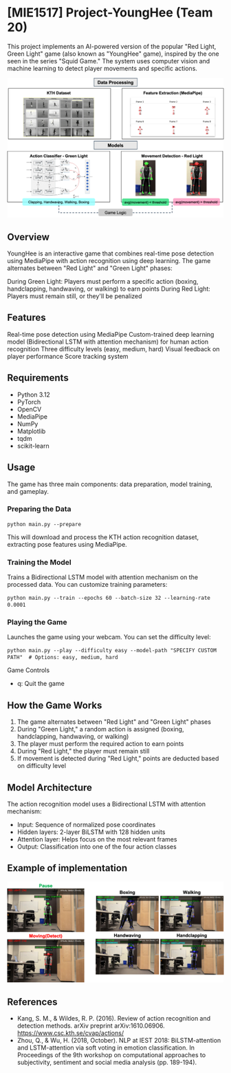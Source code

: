 # [MIE1517] Project-YoungHee (Team 20)

This project implements an AI-powered version of the popular "Red Light, Green Light" game (also known as "YoungHee" game), inspired by the one seen in the series "Squid Game." The system uses computer vision and machine learning to detect player movements and specific actions.

![End-to-end Pipeline](figures/project_description.png)

## Overview
YoungHee is an interactive game that combines real-time pose detection using MediaPipe with action recognition using deep learning. The game alternates between "Red Light" and "Green Light" phases:

During Green Light: Players must perform a specific action (boxing, handclapping, handwaving, or walking) to earn points
During Red Light: Players must remain still, or they'll be penalized

## Features
Real-time pose detection using MediaPipe
Custom-trained deep learning model (Bidirectional LSTM with attention mechanism) for human action recognition
Three difficulty levels (easy, medium, hard)
Visual feedback on player performance
Score tracking system

## Requirements
- Python 3.12
- PyTorch
- OpenCV
- MediaPipe
- NumPy
- Matplotlib
- tqdm
- scikit-learn

## Usage
The game has three main components: data preparation, model training, and gameplay.

### Preparing the Data
```
python main.py --prepare
```
This will download and process the KTH action recognition dataset, extracting pose features using MediaPipe.

### Training the Model
Trains a Bidirectional LSTM model with attention mechanism on the processed data. You can customize training parameters:
```
python main.py --train --epochs 60 --batch-size 32 --learning-rate 0.0001
```

### Playing the Game
Launches the game using your webcam. You can set the difficulty level:
```
python main.py --play --difficulty easy --model-path "SPECIFY CUSTOM PATH"  # Options: easy, medium, hard
```

Game Controls
- q: Quit the game


## How the Game Works
1. The game alternates between "Red Light" and "Green Light" phases
2. During "Green Light," a random action is assigned (boxing, handclapping, handwaving, or walking)
3. The player must perform the required action to earn points
4. During "Red Light," the player must remain still
5. If movement is detected during "Red Light," points are deducted based on difficulty level


## Model Architecture
The action recognition model uses a Bidirectional LSTM with attention mechanism:
- Input: Sequence of normalized pose coordinates
- Hidden layers: 2-layer BiLSTM with 128 hidden units
- Attention layer: Helps focus on the most relevant frames
- Output: Classification into one of the four action classes


## Example of implementation
![Example of implementation on new data](figures/Examples.png)


## References
- Kang, S. M., & Wildes, R. P. (2016). Review of action recognition and detection methods. arXiv preprint arXiv:1610.06906. https://www.csc.kth.se/cvap/actions/
- Zhou, Q., & Wu, H. (2018, October). NLP at IEST 2018: BiLSTM-attention and LSTM-attention via soft voting in emotion classification. In Proceedings of the 9th workshop on computational approaches to subjectivity, sentiment and social media analysis (pp. 189-194).
